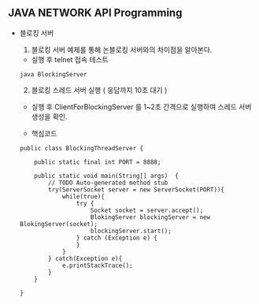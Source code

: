 ## JAVA NETWORK API Programming

 * 블로킹 서버
 
	1. 블로킹 서버 예제를 통해 논블로킹 서버와의 차이점을 알아본다.
	
	* 실행 후 telnet 접속 테스트
	~~~~
	java BlockingServer
	~~~~

	2. 블로킹 스레드 서버 실행 ( 응답까지 10초 대기 )
	
	* 실행 후 ClientForBlockingServer 를 1~2초 간격으로 실행하여 스레드 서버 생성을 확인.
	
	* 핵심코드
	~~~~
	public class BlockingThreadServer {
	
		public static final int PORT = 8888;
		
		public static void main(String[] args)  {
			// TODO Auto-generated method stub
			try(ServerSocket server = new ServerSocket(PORT)){
				while(true){
					try {
						Socket socket = server.accept();
						BlokingServer blockingServer = new BlokingServer(socket);
						blockingServer.start();
					} catch (Exception e) {
					}
				}
			} catch(Exception e){
				e.printStackTrace();
			}
		}
	
	} 
	~~~~